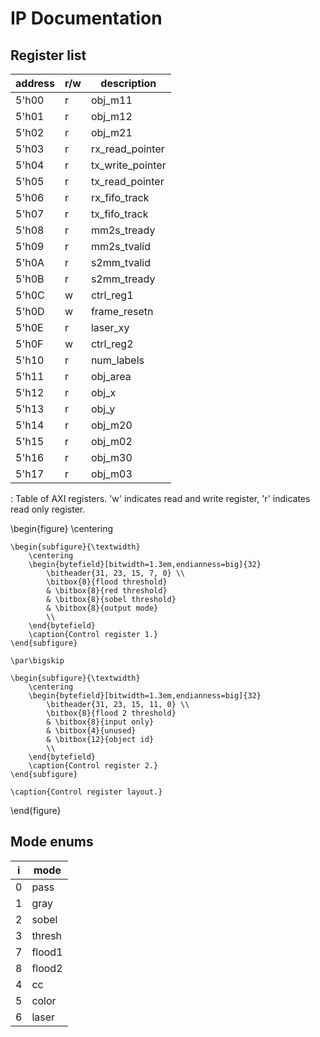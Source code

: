 # IP Documentation

## Register list

| address | r/w | description      |
|---------|-----|------------------|
| 5'h00   | r   | obj_m11          |
| 5'h01   | r   | obj_m12          |
| 5'h02   | r   | obj_m21          |
| 5'h03   | r   | rx_read_pointer  |
| 5'h04   | r   | tx_write_pointer |
| 5'h05   | r   | tx_read_pointer  |
| 5'h06   | r   | rx_fifo_track    |
| 5'h07   | r   | tx_fifo_track    |
| 5'h08   | r   | mm2s_tready      |
| 5'h09   | r   | mm2s_tvalid      |
| 5'h0A   | r   | s2mm_tvalid      |
| 5'h0B   | r   | s2mm_tready      |
| 5'h0C   | w   | ctrl_reg1        |
| 5'h0D   | w   | frame_resetn     |
| 5'h0E   | r   | laser_xy         |
| 5'h0F   | w   | ctrl_reg2        |
| 5'h10   | r   | num_labels       |
| 5'h11   | r   | obj_area         |
| 5'h12   | r   | obj_x            |
| 5'h13   | r   | obj_y            |
| 5'h14   | r   | obj_m20          |
| 5'h15   | r   | obj_m02          |
| 5'h16   | r   | obj_m30          |
| 5'h17   | r   | obj_m03          |

: Table of AXI registers.  'w' indicates read and write register, 'r'
indicates read only register.

\begin{figure}
    \centering

    \begin{subfigure}{\textwidth}
        \centering
        \begin{bytefield}[bitwidth=1.3em,endianness=big]{32}
            \bitheader{31, 23, 15, 7, 0} \\
            \bitbox{8}{flood threshold}
            & \bitbox{8}{red threshold}
            & \bitbox{8}{sobel threshold}
            & \bitbox{8}{output mode}
            \\
        \end{bytefield}
        \caption{Control register 1.}
    \end{subfigure}

    \par\bigskip

    \begin{subfigure}{\textwidth}
        \centering
        \begin{bytefield}[bitwidth=1.3em,endianness=big]{32}
            \bitheader{31, 23, 15, 11, 0} \\
            \bitbox{8}{flood 2 threshold}
            & \bitbox{8}{input only}
            & \bitbox{4}{unused}
            & \bitbox{12}{object id}
            \\
        \end{bytefield}
        \caption{Control register 2.}
    \end{subfigure}

    \caption{Control register layout.}
\end{figure}


## Mode enums

| i | mode    |
|---|---------|
| 0 | pass    |
| 1 | gray    |
| 2 | sobel   |
| 3 | thresh  |
| 7 | flood1  |
| 8 | flood2  |
| 4 | cc      |
| 5 | color   |
| 6 | laser   |
